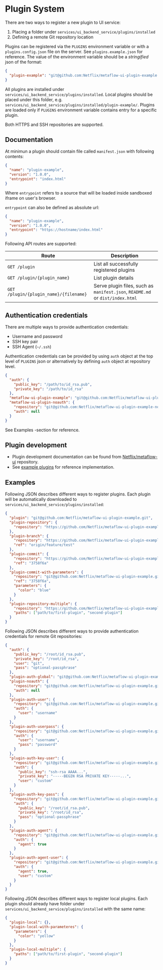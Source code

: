 # Plugin System

There are two ways to register a new plugin to UI service:

1. Placing a folder under `services/ui_backend_service/plugins/installed`
2. Defining a remote Git repository location

Plugins can be registered via the `PLUGINS` environment variable or with a `plugins.config.json` file on the server. See `plugins.example.json` for reference. The value of the environment variable should be a _stringified_ json of the format:

```json
{
  "plugin-example": "git@github.com:Netflix/metaflow-ui-plugin-example.git"
}
```

All plugins are installed under `services/ui_backend_service/plugins/installed`. Local plugins should be placed under this folder, e.g. `services/ui_backend_service/plugins/installed/plugin-example/`.
Plugins are loaded only if `PLUGINS` environment variable contains entry for a specific plugin.

Both HTTPS and SSH repositories are supported.

## Documentation

At minimun a plugin should contain file called `manifest.json` with following contents:

```json
{
  "name": "plugin-example",
  "version": "1.0.0",
  "entrypoint": "index.html"
}
```

Where `entrypoint` refers to a source that will be loaded inside sandboxed iframe on user's browser.

`entrypoint` can also be defined as absolute url:

```json
{
  "name": "plugin-example",
  "version": "1.0.0",
  "entrypoint": "https://hostname/index.html"
}
```

Following API routes are supported:

| Route                                  | Description                                                                   |
| -------------------------------------- | ----------------------------------------------------------------------------- |
| `GET /plugin`                          | List all successfully registered plugins                                      |
| `GET /plugin/{plugin_name}`            | List plugin details                                                           |
| `GET /plugin/{plugin_name}/{filename}` | Serve plugin files, such as `manifest.json`, `README.md` or `dist/index.html` |

## Authentication credentials

There are multiple ways to provide authentication credentials:

- Username and password
- SSH key pair
- SSH Agent (`~/.ssh`)

Authentication credentials can be provided by using `auth` object at the top level of `PLUGINS` json
or alternatively by defining `auth` object at repository level.

```json
{
  "auth": {
    "public_key": "/path/to/id_rsa.pub",
    "private_key": "/path/to/id_rsa"
  },
  "metaflow-ui-plugin-example": "git@github.com:Netflix/metaflow-ui-plugin-example.git",
  "metaflow-ui-plugin-noauth": {
    "repository": "git@github.com:Netflix/metaflow-ui-plugin-example-noauth.git",
    "auth": null
  }
}
```

See Examples -section for reference.

## Plugin development

- Plugin development documentation can be found from [Netflix/metaflow-ui](https://github.com/Netflix/metaflow-ui/blob/master/docs/plugin-system.md) repository.
- See [example plugins](https://github.com/Netflix/metaflow-ui/tree/master/plugin-api/Examples) for reference implementation.

## Examples

Following JSON describes different ways to register plugins. Each plugin will be automatically downloaded to `services/ui_backend_service/plugins/installed`:

```json
{
  "plugin": "git@github.com:Netflix/metaflow-ui-plugin-example.git",
  "plugin-repository": {
    "repository": "https://github.com/Netflix/metaflow-ui-plugin-example.git"
  },
  "plugin-branch": {
    "repository": "https://github.com/Netflix/metaflow-ui-plugin-example.git",
    "ref": "origin/feature/test"
  },
  "plugin-commit": {
    "repository": "https://github.com/Netflix/metaflow-ui-plugin-example.git",
    "ref": "3758f6a"
  },
  "plugin-commit-with-parameters": {
    "repository": "git@github.com:Netflix/metaflow-ui-plugin-example.git",
    "ref": "3758f6a",
    "parameters": {
      "color": "blue"
    }
  },
  "plugin-repository-multiple": {
    "repository": "https://github.com/Netflix/metaflow-ui-plugin-example.git",
    "paths": ["path/to/first-plugin", "second-plugin"]
  }
}
```

Following JSON describes different ways to provide authentication credentials for remote Git repositories:

```json
{
  "auth": {
    "public_key": "/root/id_rsa.pub",
    "private_key": "/root/id_rsa",
    "user": "git",
    "pass": "optional-passphrase"
  },
  "plugin-auth-global": "git@github.com:Netflix/metaflow-ui-plugin-example.git",
  "plugin-noauth": {
    "repository": "git@github.com:Netflix/metaflow-ui-plugin-example.git",
    "auth": null
  },
  "plugin-auth-user": {
    "repository": "git@github.com:Netflix/metaflow-ui-plugin-example.git",
    "auth": {
      "user": "username"
    }
  },
  "plugin-auth-userpass": {
    "repository": "git@github.com:Netflix/metaflow-ui-plugin-example.git",
    "auth": {
      "user": "username",
      "pass": "password"
    }
  },
  "plugin-auth-key-user": {
    "repository": "git@github.com:Netflix/metaflow-ui-plugin-example.git",
    "auth": {
      "public_key": "ssh-rsa AAAA...",
      "private_key": "-----BEGIN RSA PRIVATE KEY-----...",
      "user": "custom"
    }
  },
  "plugin-auth-key-pass": {
    "repository": "git@github.com:Netflix/metaflow-ui-plugin-example.git",
    "auth": {
      "public_key": "/root/id_rsa.pub",
      "private_key": "/root/id_rsa",
      "pass": "optional-passphrase"
    }
  },
  "plugin-auth-agent": {
    "repository": "git@github.com:Netflix/metaflow-ui-plugin-example.git",
    "auth": {
      "agent": true
    }
  },
  "plugin-auth-agent-user": {
    "repository": "git@github.com:Netflix/metaflow-ui-plugin-example.git",
    "auth": {
      "agent": true,
      "user": "custom"
    }
  }
}
```

Following JSON describes different ways to register local plugins. Each plugin should already have folder under `services/ui_backend_service/plugins/installed` with the same name:

```json
{
  "plugin-local": {},
  "plugin-local-with-parameteres": {
    "parameters": {
      "color": "yellow"
    }
  },
  "plugin-local-multiple": {
    "paths": ["path/to/first-plugin", "second-plugin"]
  }
}
```
